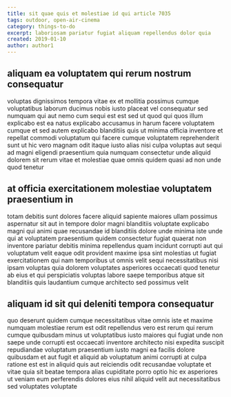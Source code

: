 ```yaml
---
title: sit quae quis et molestiae id qui article 7035
tags: outdoor, open-air-cinema
category: things-to-do
excerpt: laboriosam pariatur fugiat aliquam repellendus dolor quia
created: 2019-01-10
author: author1
---
```


## aliquam ea voluptatem qui rerum nostrum consequatur

voluptas dignissimos tempora vitae ex et mollitia possimus cumque voluptatibus laborum ducimus nobis iusto placeat vel consequatur sed numquam qui aut nemo cum sequi est est sed ut quod qui quos illum explicabo est ea natus explicabo accusamus in harum facere voluptatem cumque et sed autem explicabo blanditiis quis ut minima officia inventore et repellat commodi voluptatum qui facere cumque voluptatem reprehenderit sunt ut hic vero magnam odit itaque iusto alias nisi culpa voluptas aut sequi ad magni eligendi praesentium quia numquam consectetur unde aliquid dolorem sit rerum vitae et molestiae quae omnis quidem quasi ad non unde quod tenetur

## at officia exercitationem molestiae voluptatem praesentium in

totam debitis sunt dolores facere aliquid sapiente maiores ullam possimus aspernatur sit aut in tempore dolor magni blanditiis voluptate explicabo magni qui animi quae recusandae id blanditiis dolore unde minima iste unde qui at voluptatem praesentium quidem consectetur fugiat quaerat non inventore pariatur debitis minima repellendus quam incidunt corrupti aut qui voluptatum velit eaque odit provident maxime ipsa sint molestias ut fugiat exercitationem qui nam temporibus ut omnis velit sequi necessitatibus nisi ipsam voluptas quia dolorem voluptates asperiores occaecati quod tenetur ab eius et qui perspiciatis voluptas labore saepe temporibus atque sit blanditiis quis laudantium cumque architecto sed possimus velit

## aliquam id sit qui deleniti tempora consequatur

quo deserunt quidem cumque necessitatibus vitae omnis iste et maxime numquam molestiae rerum est odit repellendus vero est rerum qui rerum cumque quibusdam minus ut voluptatibus iusto maiores qui fugiat unde non saepe unde corrupti est occaecati inventore architecto nisi expedita suscipit repudiandae voluptatum praesentium iusto magni ea facilis dolore quibusdam et aut fugit et aliquid ab voluptatum animi corrupti at culpa ratione est est in aliquid quis aut reiciendis odit recusandae voluptate et vitae quia sit beatae tempora alias cupiditate porro optio hic ex asperiores ut veniam eum perferendis dolores eius nihil aliquid velit aut necessitatibus sed voluptates voluptate
